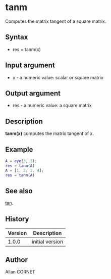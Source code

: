 

# tanm

Computes the matrix tangent of a square matrix.

## Syntax

- res = tanm(x)

## Input argument

 - x - a numeric value: scalar or square matrix

## Output argument

 - res - a numeric value: a square matrix

## Description

<b>tanm(x)</b> computes the matrix tangent of x.

## Example

```matlab
A = eye(3, 3);
res = tanm(A)
A = [1, 2; 3, 4];
res = tanm(A)
```

## See also

[tan](tan.md).
## History

|Version|Description|
|------|------|
|1.0.0|initial version|


## Author

Allan CORNET



